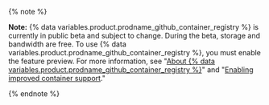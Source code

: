 {% note %}

**Note:** {% data variables.product.prodname_github_container_registry %} is currently in public beta and subject to change. During the beta, storage and bandwidth are free. To use {% data variables.product.prodname_github_container_registry %}, you must enable the feature preview. For more information, see "[About {% data variables.product.prodname_github_container_registry %}](/packages/guides/about-github-container-registry)" and "[Enabling improved container support](/packages/guides/enabling-improved-container-support)."

{% endnote %}
